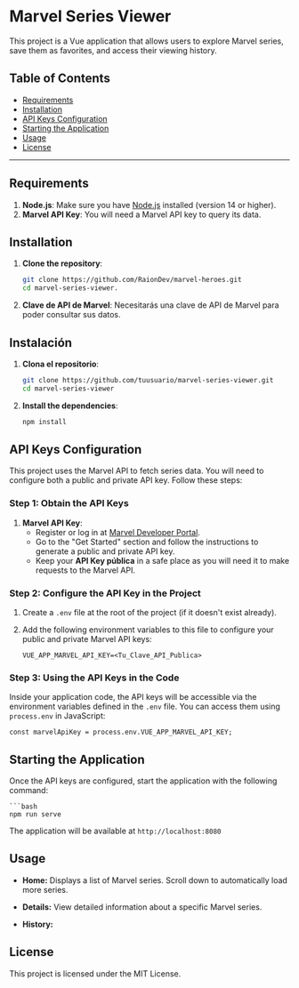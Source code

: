 # Marvel Series Viewer

This project is a Vue application that allows users to explore Marvel series, save them as favorites, and access their viewing history.

## Table of Contents

- [Requirements](#requirements)
- [Installation](#installation)
- [API Keys Configuration](#api-keys-configuration)
- [Starting the Application](#starting-the-application)
- [Usage](#usage)
- [License](#license)

---

## Requirements

1. **Node.js**: Make sure you have [Node.js](https://nodejs.org/) installed (version 14 or higher).
2. **Marvel API Key**: You will need a Marvel API key to query its data.

## Installation

1. **Clone the repository**:

   ```bash
   git clone https://github.com/RaionDev/marvel-heroes.git
   cd marvel-series-viewer.
2. **Clave de API de Marvel**: Necesitarás una clave de API de Marvel para poder consultar sus datos.

## Instalación

1. **Clona el repositorio**:

   ```bash
   git clone https://github.com/tuusuario/marvel-series-viewer.git
   cd marvel-series-viewer

2. **Install the dependencies**:
    ```bash
    npm install

## API Keys Configuration

This project uses the Marvel API to fetch series data. You will need to configure both a public and private API key. Follow these steps:

### Step 1: Obtain the API Keys
1. **Marvel API Key**:
   - Register or log in at [Marvel Developer Portal](https://developer.marvel.com/).
   - Go to the "Get Started" section and follow the instructions to generate a public and private API key.
   - Keep your **API Key pública** in a safe place as you will need it to make requests to the Marvel API.

### Step 2: Configure the API Key in the Project
1. Create a  `.env` file at the root of the project (if it doesn't exist already).
2. Add the following environment variables to this file to configure your public and private Marvel API keys:

    ```env
    VUE_APP_MARVEL_API_KEY=<Tu_Clave_API_Publica>

### Step 3: Using the API Keys in the Code

Inside your application code, the API keys will be accessible via the environment variables defined in the `.env` file. You can access them using `process.env` in JavaScript:

    const marvelApiKey = process.env.VUE_APP_MARVEL_API_KEY;


## Starting the Application

Once the API keys are configured, start the application with the following command:

    ```bash
    npm run serve

The application will be available at  `http://localhost:8080` 


## Usage
- **Home:** Displays a list of Marvel series. Scroll down to automatically load more series.

- **Details:** View detailed information about a specific Marvel series.

- **History:** 

## License

This project is licensed under the MIT License.